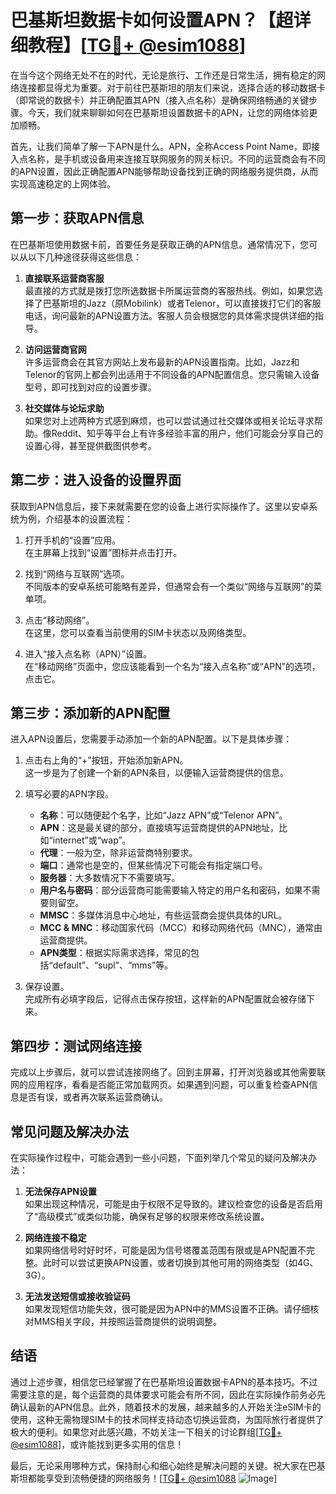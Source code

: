 # 巴基斯坦数据卡如何设置APN？【超详细教程】[[TG💪+ @esim1088](https://t.me/s/esim1088)]

在当今这个网络无处不在的时代，无论是旅行、工作还是日常生活，拥有稳定的网络连接都显得尤为重要。对于前往巴基斯坦的朋友们来说，选择合适的移动数据卡（即常说的数据卡）并正确配置其APN（接入点名称）是确保网络畅通的关键步骤。今天，我们就来聊聊如何在巴基斯坦设置数据卡的APN，让您的网络体验更加顺畅。

首先，让我们简单了解一下APN是什么。APN，全称Access Point Name，即接入点名称，是手机或设备用来连接互联网服务的网关标识。不同的运营商会有不同的APN设置，因此正确配置APN能够帮助设备找到正确的网络服务提供商，从而实现高速稳定的上网体验。

## **第一步：获取APN信息**

在巴基斯坦使用数据卡前，首要任务是获取正确的APN信息。通常情况下，您可以从以下几种途径获得这些信息：

1. **直接联系运营商客服**  
   最直接的方式就是拨打您所选数据卡所属运营商的客服热线。例如，如果您选择了巴基斯坦的Jazz（原Mobilink）或者Telenor，可以直接拨打它们的客服电话，询问最新的APN设置方法。客服人员会根据您的具体需求提供详细的指导。

2. **访问运营商官网**  
   许多运营商会在其官方网站上发布最新的APN设置指南。比如，Jazz和Telenor的官网上都会列出适用于不同设备的APN配置信息。您只需输入设备型号，即可找到对应的设置步骤。

3. **社交媒体与论坛求助**  
   如果您对上述两种方式感到麻烦，也可以尝试通过社交媒体或相关论坛寻求帮助。像Reddit、知乎等平台上有许多经验丰富的用户，他们可能会分享自己的设置心得，甚至提供截图供参考。

## **第二步：进入设备的设置界面**

获取到APN信息后，接下来就需要在您的设备上进行实际操作了。这里以安卓系统为例，介绍基本的设置流程：

1. 打开手机的“设置”应用。  
   在主屏幕上找到“设置”图标并点击打开。

2. 找到“网络与互联网”选项。  
   不同版本的安卓系统可能略有差异，但通常会有一个类似“网络与互联网”的菜单项。

3. 点击“移动网络”。  
   在这里，您可以查看当前使用的SIM卡状态以及网络类型。

4. 进入“接入点名称（APN）”设置。  
   在“移动网络”页面中，您应该能看到一个名为“接入点名称”或“APN”的选项，点击它。

## **第三步：添加新的APN配置**

进入APN设置后，您需要手动添加一个新的APN配置。以下是具体步骤：

1. 点击右上角的“+”按钮，开始添加新APN。  
   这一步是为了创建一个新的APN条目，以便输入运营商提供的信息。

2. 填写必要的APN字段。  
   - **名称**：可以随便起个名字，比如“Jazz APN”或“Telenor APN”。  
   - **APN**：这是最关键的部分，直接填写运营商提供的APN地址，比如“internet”或“wap”。  
   - **代理**：一般为空，除非运营商特别要求。  
   - **端口**：通常也是空的，但某些情况下可能会有指定端口号。  
   - **服务器**：大多数情况下不需要填写。  
   - **用户名与密码**：部分运营商可能需要输入特定的用户名和密码，如果不需要则留空。  
   - **MMSC**：多媒体消息中心地址，有些运营商会提供具体的URL。  
   - **MCC & MNC**：移动国家代码（MCC）和移动网络代码（MNC），通常由运营商提供。  
   - **APN类型**：根据实际需求选择，常见的包括“default”、“supl”、“mms”等。

3. 保存设置。  
   完成所有必填字段后，记得点击保存按钮，这样新的APN配置就会被存储下来。

## **第四步：测试网络连接**

完成以上步骤后，就可以尝试连接网络了。回到主屏幕，打开浏览器或其他需要联网的应用程序，看看是否能正常加载网页。如果遇到问题，可以重复检查APN信息是否有误，或者再次联系运营商确认。

## **常见问题及解决办法**

在实际操作过程中，可能会遇到一些小问题，下面列举几个常见的疑问及解决办法：

1. **无法保存APN设置**  
   如果出现这种情况，可能是由于权限不足导致的。建议检查您的设备是否启用了“高级模式”或类似功能，确保有足够的权限来修改系统设置。

2. **网络连接不稳定**  
   如果网络信号时好时坏，可能是因为信号塔覆盖范围有限或是APN配置不完整。此时可以尝试更换APN设置，或者切换到其他可用的网络类型（如4G、3G）。

3. **无法发送短信或接收验证码**  
   如果发现短信功能失效，很可能是因为APN中的MMS设置不正确。请仔细核对MMS相关字段，并按照运营商提供的说明调整。

## **结语**

通过上述步骤，相信您已经掌握了在巴基斯坦设置数据卡APN的基本技巧。不过需要注意的是，每个运营商的具体要求可能会有所不同，因此在实际操作前务必先确认最新的APN信息。此外，随着技术的发展，越来越多的人开始关注eSIM卡的使用，这种无需物理SIM卡的技术同样支持动态切换运营商，为国际旅行者提供了极大的便利。如果您对此感兴趣，不妨关注一下相关的讨论群组[[TG💪+ @esim1088](https://t.me/s/esim1088)]，或许能找到更多实用的信息！

最后，无论采用哪种方式，保持耐心和细心始终是解决问题的关键。祝大家在巴基斯坦都能享受到流畅便捷的网络服务！[[TG💪+ @esim1088](https://t.me/s/esim1088) ![Image](https://i.postimg.cc/4NQfJmqS/Snipaste-2025-05-13-00-14-12.png)]